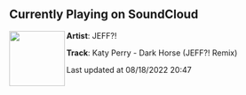 ## Currently Playing on SoundCloud

[<img align="left" width="100" src="https://i1.sndcdn.com/artworks-XqZf2iWaCjaAH0yb-3VpPKw-t500x500.jpg">](https://soundcloud.com/jeffofficial/katy-perry-dark-horse-jeff-remix)

**Artist**: JEFF?! 

**Track**: Katy Perry - Dark Horse (JEFF?! Remix)

Last updated at 08/18/2022 20:47
